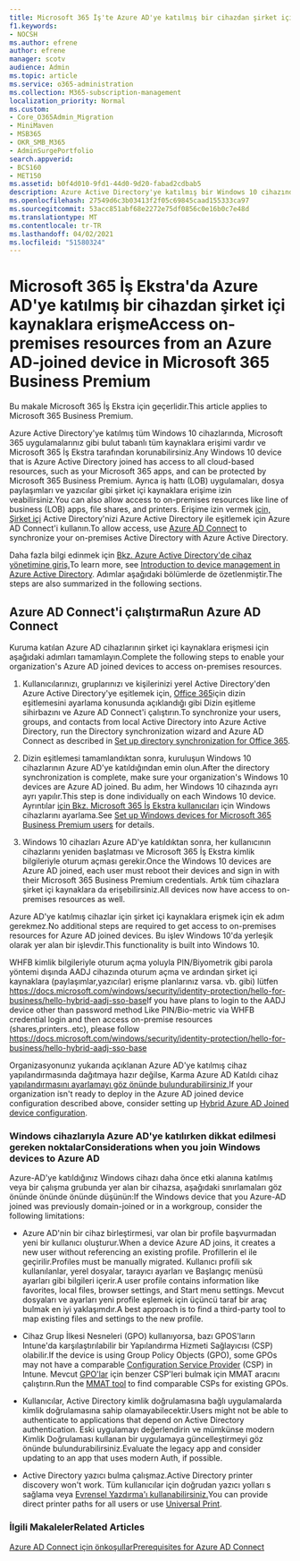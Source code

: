 ```yaml
---
title: Microsoft 365 İş'te Azure AD'ye katılmış bir cihazdan şirket içi kaynaklara erişme
f1.keywords:
- NOCSH
ms.author: efrene
author: efrene
manager: scotv
audience: Admin
ms.topic: article
ms.service: o365-administration
ms.collection: M365-subscription-management
localization_priority: Normal
ms.custom:
- Core_O365Admin_Migration
- MiniMaven
- MSB365
- OKR_SMB_M365
- AdminSurgePortfolio
search.appverid:
- BCS160
- MET150
ms.assetid: b0f4d010-9fd1-44d0-9d20-fabad2cdbab5
description: Azure Active Directory'ye katılmış bir Windows 10 cihazından iş uygulamaları, dosya paylaşımları ve yazıcılar gibi şirket içi kaynaklara erişmeyi öğrenin.
ms.openlocfilehash: 27549d6c3b03413f2f05c69845caad155333ca97
ms.sourcegitcommit: 53acc851abf68e2272e75df0856c0e16b0c7e48d
ms.translationtype: MT
ms.contentlocale: tr-TR
ms.lasthandoff: 04/02/2021
ms.locfileid: "51580324"
---
```

# <a name="access-on-premises-resources-from-an-azure-ad-joined-device-in-microsoft-365-business-premium"></a><span data-ttu-id="fac3e-103">Microsoft 365 İş Ekstra'da Azure AD'ye katılmış bir cihazdan şirket içi kaynaklara erişme</span><span class="sxs-lookup"><span data-stu-id="fac3e-103">Access on-premises resources from an Azure AD-joined device in Microsoft 365 Business Premium</span></span>

<span data-ttu-id="fac3e-104">Bu makale Microsoft 365 İş Ekstra için geçerlidir.</span><span class="sxs-lookup"><span data-stu-id="fac3e-104">This article applies to Microsoft 365 Business Premium.</span></span>

<span data-ttu-id="fac3e-105">Azure Active Directory'ye katılmış tüm Windows 10 cihazlarında, Microsoft 365 uygulamalarınız gibi bulut tabanlı tüm kaynaklara erişimi vardır ve Microsoft 365 İş Ekstra tarafından korunabilirsiniz.</span><span class="sxs-lookup"><span data-stu-id="fac3e-105">Any Windows 10 device that is Azure Active Directory joined has access to all cloud-based resources, such as your Microsoft 365 apps, and can be protected by Microsoft 365 Business Premium.</span></span> <span data-ttu-id="fac3e-106">Ayrıca iş hattı (LOB) uygulamaları, dosya paylaşımları ve yazıcılar gibi şirket içi kaynaklara erişime izin veabilirsiniz.</span><span class="sxs-lookup"><span data-stu-id="fac3e-106">You can also allow access to on-premises resources like line of business (LOB) apps, file shares, and printers.</span></span> <span data-ttu-id="fac3e-107">Erişime izin vermek [için, Şirket içi](/azure/active-directory/connect/active-directory-aadconnect) Active Directory'nizi Azure Active Directory ile eşitlemek için Azure AD Connect'i kullanın.</span><span class="sxs-lookup"><span data-stu-id="fac3e-107">To allow access, use [Azure AD Connect](/azure/active-directory/connect/active-directory-aadconnect) to synchronize your on-premises Active Directory with Azure Active Directory.</span></span> 

<span data-ttu-id="fac3e-108">Daha fazla bilgi edinmek için [Bkz. Azure Active Directory'de cihaz yönetimine giriş.](/azure/active-directory/device-management-introduction)</span><span class="sxs-lookup"><span data-stu-id="fac3e-108">To learn more, see [Introduction to device management in Azure Active Directory](/azure/active-directory/device-management-introduction).</span></span>
<span data-ttu-id="fac3e-109">Adımlar aşağıdaki bölümlerde de özetlenmiştir.</span><span class="sxs-lookup"><span data-stu-id="fac3e-109">The steps are also summarized in the following sections.</span></span>
 
## <a name="run-azure-ad-connect"></a><span data-ttu-id="fac3e-110">Azure AD Connect'i çalıştırma</span><span class="sxs-lookup"><span data-stu-id="fac3e-110">Run Azure AD Connect</span></span>

<span data-ttu-id="fac3e-111">Kuruma katılan Azure AD cihazlarının şirket içi kaynaklara erişmesi için aşağıdaki adımları tamamlayın.</span><span class="sxs-lookup"><span data-stu-id="fac3e-111">Complete the following steps to enable your organization's Azure AD joined devices to access on-premises resources.</span></span>
  
1. <span data-ttu-id="fac3e-112">Kullanıcılarınızı, gruplarınızı ve kişilerinizi yerel Active Directory'den Azure Active Directory'ye eşitlemek için, [Office 365](../enterprise/set-up-directory-synchronization.md)için dizin eşitlemesini ayarlama konusunda açıklandığı gibi Dizin eşitleme sihirbazını ve Azure AD Connect'i çalıştırın.</span><span class="sxs-lookup"><span data-stu-id="fac3e-112">To synchronize your users, groups, and contacts from local Active Directory into Azure Active Directory, run the Directory synchronization wizard and Azure AD Connect as described in [Set up directory synchronization for Office 365](../enterprise/set-up-directory-synchronization.md).</span></span>
    
2. <span data-ttu-id="fac3e-113">Dizin eşitlemesi tamamlandıktan sonra, kuruluşun Windows 10 cihazlarının Azure AD'ye katıldığından emin olun.</span><span class="sxs-lookup"><span data-stu-id="fac3e-113">After the directory synchronization is complete, make sure your organization's Windows 10 devices are Azure AD joined.</span></span> <span data-ttu-id="fac3e-114">Bu adım, her Windows 10 cihazında ayrı ayrı yapılır.</span><span class="sxs-lookup"><span data-stu-id="fac3e-114">This step is done individually on each Windows 10 device.</span></span> <span data-ttu-id="fac3e-115">Ayrıntılar [için Bkz. Microsoft 365 İş Ekstra kullanıcıları](set-up-windows-devices.md) için Windows cihazlarını ayarlama.</span><span class="sxs-lookup"><span data-stu-id="fac3e-115">See [Set up Windows devices for Microsoft 365 Business Premium users](set-up-windows-devices.md) for details.</span></span> 
    
3. <span data-ttu-id="fac3e-116">Windows 10 cihazları Azure AD'ye katıldıktan sonra, her kullanıcının cihazlarını yeniden başlatması ve Microsoft 365 İş Ekstra kimlik bilgileriyle oturum açması gerekir.</span><span class="sxs-lookup"><span data-stu-id="fac3e-116">Once the Windows 10 devices are Azure AD joined, each user must reboot their devices and sign in with their Microsoft 365 Business Premium credentials.</span></span> <span data-ttu-id="fac3e-117">Artık tüm cihazlara şirket içi kaynaklara da erişebilirsiniz.</span><span class="sxs-lookup"><span data-stu-id="fac3e-117">All devices now have access to on-premises resources as well.</span></span>
    
<span data-ttu-id="fac3e-118">Azure AD'ye katılmış cihazlar için şirket içi kaynaklara erişmek için ek adım gerekmez.</span><span class="sxs-lookup"><span data-stu-id="fac3e-118">No additional steps are required to get access to on-premises resources for Azure AD joined devices.</span></span> <span data-ttu-id="fac3e-119">Bu işlev Windows 10'da yerleşik olarak yer alan bir işlevdir.</span><span class="sxs-lookup"><span data-stu-id="fac3e-119">This functionality is built into Windows 10.</span></span> 

<span data-ttu-id="fac3e-120">WHFB kimlik bilgileriyle oturum açma yoluyla PIN/Biyometrik gibi parola yöntemi dışında AADJ cihazında oturum açma ve ardından şirket içi kaynaklara (paylaşımlar,yazıcılar) erişme planlarınız varsa. vb. gibi) lütfen https://docs.microsoft.com/windows/security/identity-protection/hello-for-business/hello-hybrid-aadj-sso-base</span><span class="sxs-lookup"><span data-stu-id="fac3e-120">If you have plans to login to the AADJ device other than password method Like PIN/Bio-metric via WHFB credential login and then access on-premise resources (shares,printers..etc), please follow https://docs.microsoft.com/windows/security/identity-protection/hello-for-business/hello-hybrid-aadj-sso-base</span></span>
  
<span data-ttu-id="fac3e-121">Organizasyonunız yukarıda açıklanan Azure AD'ye katılmış cihaz yapılandırmasında dağıtmaya hazır değilse, Karma Azure AD Katıldı cihaz [yapılandırmasını ayarlamayı göz önünde bulundurabilirsiniz.](manage-windows-devices.md)</span><span class="sxs-lookup"><span data-stu-id="fac3e-121">If your organization isn't ready to deploy in the Azure AD joined device configuration described above, consider setting up [Hybrid Azure AD Joined device configuration](manage-windows-devices.md).</span></span>
  
### <a name="considerations-when-you-join-windows-devices-to-azure-ad"></a><span data-ttu-id="fac3e-122">Windows cihazlarıyla Azure AD'ye katılırken dikkat edilmesi gereken noktalar</span><span class="sxs-lookup"><span data-stu-id="fac3e-122">Considerations when you join Windows devices to Azure AD</span></span>

<span data-ttu-id="fac3e-123">Azure-AD'ye katıldığınız Windows cihazı daha önce etki alanına katılmış veya bir çalışma grubunda yer alan bir cihazsa, aşağıdaki sınırlamaları göz önünde önünde önünde düşünün:</span><span class="sxs-lookup"><span data-stu-id="fac3e-123">If the Windows device that you Azure-AD joined was previously domain-joined or in a workgroup, consider the following limitations:</span></span>
  
- <span data-ttu-id="fac3e-124">Azure AD'nin bir cihaz birleştirmesi, var olan bir profile başvurmadan yeni bir kullanıcı oluşturur.</span><span class="sxs-lookup"><span data-stu-id="fac3e-124">When a device Azure AD joins, it creates a new user without referencing an existing profile.</span></span> <span data-ttu-id="fac3e-125">Profillerin el ile geçirilir.</span><span class="sxs-lookup"><span data-stu-id="fac3e-125">Profiles must be manually migrated.</span></span> <span data-ttu-id="fac3e-126">Kullanıcı profili sık kullanılanlar, yerel dosyalar, tarayıcı ayarları ve Başlangıç menüsü ayarları gibi bilgileri içerir.</span><span class="sxs-lookup"><span data-stu-id="fac3e-126">A user profile contains information like favorites, local files, browser settings, and Start menu settings.</span></span> <span data-ttu-id="fac3e-127">Mevcut dosyaları ve ayarları yeni profile eşlemek için üçüncü taraf bir araç bulmak en iyi yaklaşımdır.</span><span class="sxs-lookup"><span data-stu-id="fac3e-127">A best approach is to find a third-party tool to map existing files and settings to the new profile.</span></span>

- <span data-ttu-id="fac3e-128">Cihaz Grup İlkesi Nesneleri (GPO) kullanıyorsa, bazı GPOS'ların Intune'da karşılaştırılabilir bir Yapılandırma Hizmeti Sağlayıcısı [](/windows/configuration/provisioning-packages/how-it-pros-can-use-configuration-service-providers) (CSP) olabilir.</span><span class="sxs-lookup"><span data-stu-id="fac3e-128">If the device is using Group Policy Objects (GPO), some GPOs may not have a comparable [Configuration Service Provider](/windows/configuration/provisioning-packages/how-it-pros-can-use-configuration-service-providers) (CSP) in Intune.</span></span> <span data-ttu-id="fac3e-129">Mevcut [GPO'lar](https://www.microsoft.com/download/details.aspx?id=45520) için benzer CSP'leri bulmak için MMAT aracını çalıştırın.</span><span class="sxs-lookup"><span data-stu-id="fac3e-129">Run the [MMAT tool](https://www.microsoft.com/download/details.aspx?id=45520) to find comparable CSPs for existing GPOs.</span></span>

- <span data-ttu-id="fac3e-130">Kullanıcılar, Active Directory kimlik doğrulamasına bağlı uygulamalarda kimlik doğrulamasına sahip olamayabilecektir.</span><span class="sxs-lookup"><span data-stu-id="fac3e-130">Users might not be able to authenticate to applications that depend on Active Directory authentication.</span></span> <span data-ttu-id="fac3e-131">Eski uygulamayı değerlendirin ve mümkünse modern Kimlik Doğrulaması kullanan bir uygulamaya güncelleştirmeyi göz önünde bulundurabilirsiniz.</span><span class="sxs-lookup"><span data-stu-id="fac3e-131">Evaluate the legacy app and consider updating to an app that uses modern Auth, if possible.</span></span>

- <span data-ttu-id="fac3e-132">Active Directory yazıcı bulma çalışmaz.</span><span class="sxs-lookup"><span data-stu-id="fac3e-132">Active Directory printer discovery won't work.</span></span> <span data-ttu-id="fac3e-133">Tüm kullanıcılar için doğrudan yazıcı yolları s sağlama veya [Evrensel Yazdırma'ı kullanabilirsiniz.](/universal-print/)</span><span class="sxs-lookup"><span data-stu-id="fac3e-133">You can provide direct printer paths for all users or use [Universal Print](/universal-print/).</span></span>

### <a name="related-articles"></a><span data-ttu-id="fac3e-134">İlgili Makaleler</span><span class="sxs-lookup"><span data-stu-id="fac3e-134">Related Articles</span></span>

[<span data-ttu-id="fac3e-135">Azure AD Connect için önkoşullar</span><span class="sxs-lookup"><span data-stu-id="fac3e-135">Prerequisites for Azure AD Connect</span></span>](https://docs.microsoft.com/azure/active-directory/hybrid/how-to-connect-install-prerequisites)
